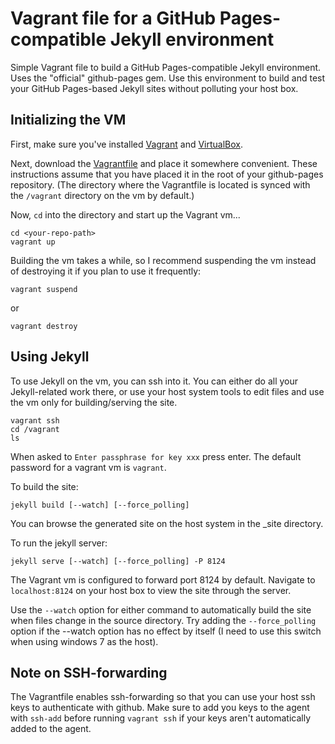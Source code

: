 Vagrant file for a GitHub Pages-compatible Jekyll environment
====================

Simple Vagrant file to build a GitHub Pages-compatible Jekyll environment. Uses the "official" github-pages gem. Use this environment to build and test your GitHub Pages-based Jekyll sites without polluting your host box.

Initializing the VM
-------------------

First, make sure you've installed [Vagrant](http://docs.vagrantup.com/v2/getting-started/index.html) and [VirtualBox](https://www.virtualbox.org/).

Next, download the [Vagrantfile](https://raw.githubusercontent.com/mikkorepolainen/vagrant-github-pages/master/Vagrantfile) and place it somewhere convenient.
These instructions assume that you have placed it in the root of your github-pages repository.
(The directory where the Vagrantfile is located is synced with the `/vagrant` directory on the vm by default.)  


Now, `cd` into the directory and start up the Vagrant vm...
```
cd <your-repo-path>
vagrant up
```

Building the vm takes a while, so I recommend suspending the vm instead of destroying it if you plan to use it frequently:
```
vagrant suspend
```
or
```
vagrant destroy
```

Using Jekyll
------------

To use Jekyll on the vm, you can ssh into it.
You can either do all your Jekyll-related work there, or use your host system tools to edit files and use the vm only for building/serving the site.
```
vagrant ssh
cd /vagrant
ls
```

When asked to `Enter passphrase for key xxx` press enter.
The default password for a vagrant vm is `vagrant`.

To build the site:
```
jekyll build [--watch] [--force_polling]
```
You can browse the generated site on the host system in the _site directory.

To run the jekyll server:
```
jekyll serve [--watch] [--force_polling] -P 8124
```
The Vagrant vm is configured to forward port 8124 by default.
Navigate to `localhost:8124` on your host box to view the site through the server.

Use the `--watch` option for either command to automatically build the site when files change in the source directory.
Try adding the `--force_polling` option if the --watch option has no effect by itself (I need to use this switch when using windows 7 as the host).

Note on SSH-forwarding
---------------------
The Vagrantfile enables ssh-forwarding so that you can use your host ssh keys to authenticate with github. Make sure to add you keys to the agent with ```ssh-add``` before running ```vagrant ssh``` if your keys aren't automatically added to the agent.
